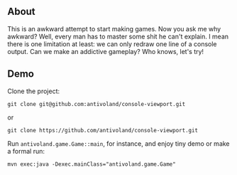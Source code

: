 ## About

This is an awkward attempt to start making games. Now you ask me why awkward? Well, every man has to master some shit he can't explain. I mean there is one limitation at least: we can only redraw one line of a console output. Can we make an addictive gameplay? Who knows, let's try!

## Demo

Clone the project:

```
git clone git@github.com:antivoland/console-viewport.git
```

or

```
git clone https://github.com/antivoland/console-viewport.git
```

Run `antivoland.game.Game::main`, for instance, and enjoy tiny demo or make a formal run:

```
mvn exec:java -Dexec.mainClass="antivoland.game.Game"
```